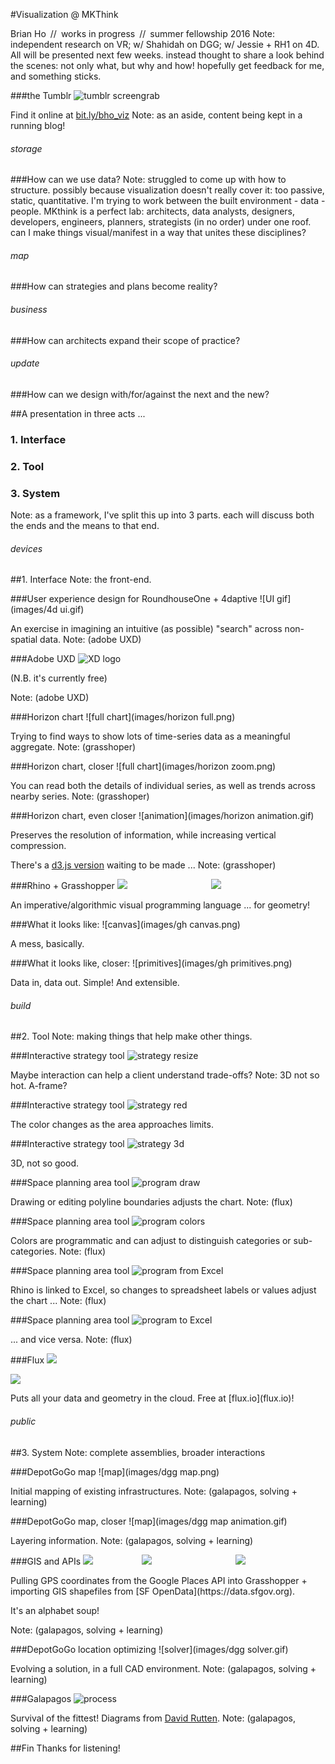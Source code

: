 #Visualization @ MKThink

Brian Ho&ensp;//&ensp;works in progress&ensp;//&ensp;summer fellowship 2016
Note: independent research on VR; w/ Shahidah on DGG; w/ Jessie + RH1 on 4D. All will be presented next few weeks. instead thought to share a look behind the scenes: not only what, but why and how! hopefully get feedback for me, and  something sticks.


###the Tumblr
![tumblr screengrab](images/tumblr.png)

Find it online at [bit.ly/bho_viz](http://bit.ly/bho_viz)
Note: as an aside, content being kept in a running blog!



<h6>storage</h6>
###How can we use data?
Note: struggled to come up with how to structure. possibly because visualization doesn't really cover it: too passive, static, quantitative. I'm trying to work between the built environment - data - people. MKthink is a perfect lab: architects, data analysts, designers, developers, engineers, planners, strategists (in no order) under one roof. can I make things visual/manifest in a way that unites these disciplines?


<h6>map</h6>
###How can strategies and plans become reality?


<h6>business</h6>
###How can architects expand their scope of practice?


<h6>update</h6>
###How can we design with/for/against the next and the new?


##A presentation in three acts ...


<p><h3 class='fragment'>1. Interface</h3></p>
<p><h3 class='fragment'>2. Tool</h3></p>
<p><h3 class='fragment'>3. System</h3></p>
Note: as a framework, I've split this up into 3 parts. each will discuss both the ends and the means to that end.



<h6>devices</h6>
##1. Interface
Note: the front-end.


###User experience design for RoundhouseOne + 4daptive
![UI gif](images/4d ui.gif)

An exercise in imagining an intuitive (as possible) "search" across non-spatial data.
Note: (adobe UXD)


###Adobe UXD
![XD logo](images/xd.jpg)

(N.B. it's currently free)

Note: (adobe UXD)


###Horizon chart
![full chart](images/horizon full.png)

Trying to find ways to show lots of time-series data as a meaningful aggregate.
Note: (grasshoper)


###Horizon chart, closer
![full chart](images/horizon zoom.png)

You can read both the details of individual series, as well as trends across nearby series.
Note: (grasshoper)


###Horizon chart, even closer
![animation](images/horizon animation.gif)

Preserves the resolution of information, while increasing vertical compression.

There's a [d3.js version](http://bl.ocks.org/mbostock/1483226) waiting to be made ...
Note: (grasshoper)


###Rhino + Grasshopper
<img class='fragment' src='images/rhino.png'></img>
&emsp;&emsp;&emsp;&emsp;&emsp;&emsp;&emsp;&emsp;&emsp;
<img class='fragment' src='images/grasshopper.png'></img>

<p class='fragment'>An imperative/algorithmic visual programming language ... for geometry!</p>


###What it looks like:
![canvas](images/gh canvas.png)

A mess, basically.


###What it looks like, closer:
![primitives](images/gh primitives.png)

Data in, data out. Simple! And extensible.




<h6>build</h6>
##2. Tool
Note: making things that help make other things.


###Interactive strategy tool
![strategy resize](images/strategy2d_resize.gif)

Maybe interaction can help a client understand trade-offs?
Note: 3D not so hot. A-frame?


###Interactive strategy tool
![strategy red](images/strategy2d_red.gif)

The color changes as the area approaches limits.


###Interactive strategy tool
![strategy 3d](images/strategy2d_3d.gif)

3D, not so good.


###Space planning area tool
![program draw](images/program_draw.gif)

Drawing or editing polyline boundaries adjusts the chart.
Note: (flux)


###Space planning area tool
![program colors](images/program_colors.gif)

Colors are programmatic and can adjust to distinguish categories or sub-categories.
Note: (flux)


###Space planning area tool
![program from Excel](images/program_fromExcel.gif)

Rhino is linked to Excel, so changes to spreadsheet labels or values adjust the chart ...
Note: (flux)


###Space planning area tool
![program to Excel](images/program_toExcel.gif)

... and vice versa.
Note: (flux)


###Flux
<img class='fragment' src='images/flux logo.png'></img>

<img class='fragment' src='images/flux plugins.png'></img>

<p class='fragment'>Puts all your data and geometry in the cloud. Free at [flux.io](flux.io)!</p>



<h6>public</h6>
##3. System
Note: complete assemblies, broader interactions


###DepotGoGo map
![map](images/dgg map.png)

Initial mapping of existing infrastructures.
Note: (galapagos, solving + learning)


###DepotGoGo map, closer
![map](images/dgg map animation.gif)

Layering information.
Note: (galapagos, solving + learning)


###GIS and APIs
<img class='fragment' src='images/gmaps.png'></img>
&emsp;&emsp;&emsp;&emsp;&emsp;
<img class='fragment' src='images/qgis.png'></img>
&emsp;&emsp;&emsp;&emsp;&emsp;&emsp;&emsp;&emsp;&emsp;
<img class='fragment' src='images/sfopendata.png'></img>

<p class='fragment'>Pulling GPS coordinates from the Google Places API into Grasshopper + importing GIS shapefiles from [SF OpenData](https://data.sfgov.org).</p>
<p class='fragment'>It's an alphabet soup!</p>
Note: (galapagos, solving + learning)


###DepotGoGo location optimizing
![solver](images/dgg solver.gif)

Evolving a solution, in a full CAD environment.
Note: (galapagos, solving + learning)


###Galapagos
![process](images/process.png)

Survival of the fittest! Diagrams from [David Rutten](http://www.grasshopper3d.com/profiles/blogs/evolutionary-principles).
Note: (galapagos, solving + learning)



##Fin
Thanks for listening!
